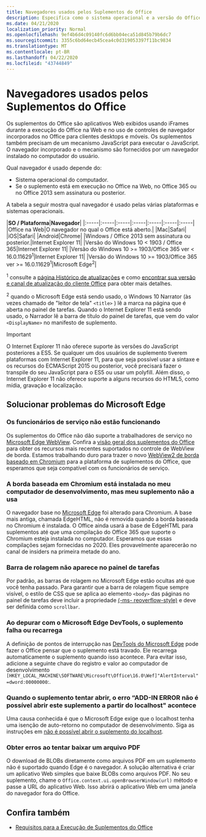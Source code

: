```yaml
---
title: Navegadores usados pelos Suplementos do Office
description: Especifica como o sistema operacional e a versão do Office determinam o navegador que é usado pelos suplementos do Office.
ms.date: 04/21/2020
localization_priority: Normal
ms.openlocfilehash: 9ef4b6d4c09140fc6d6bb04eca51d845b79b6dc7
ms.sourcegitcommit: 3355c6bd64ecb45cea4c0d319053397f11bc9834
ms.translationtype: MT
ms.contentlocale: pt-BR
ms.lasthandoff: 04/22/2020
ms.locfileid: "43744849"
---
```

# <a name="browsers-used-by-office-add-ins"></a>Navegadores usados pelos Suplementos do Office

Os suplementos do Office são aplicativos Web exibidos usando iFrames durante a execução do Office na Web e no uso de controles de navegador incorporados no Office para clientes desktops e móveis. Os suplementos também precisam de um mecanismo JavaScript para executar o JavaScript. O navegador incorporado e o mecanismo são fornecidos por um navegador instalado no computador do usuário.

Qual navegador é usado depende do:

- Sistema operacional do computador.
- Se o suplemento está em execução no Office na Web, no Office 365 ou no Office 2013 sem assinatura ou posterior.

A tabela a seguir mostra qual navegador é usado pelas várias plataformas e sistemas operacionais.

|**SO / Plataforma**|**Navegador**|
|:-----|:-----|:-----|:-----|:-----|:-----|:-----|
|Office na Web|O navegador no qual o Office está aberto.|
|Mac|Safari|
|iOS|Safari|
|Android|Chrome|
|Windows / Office 2013 sem assinatura ou posterior.|Internet Explorer 11|
|Versão do Windows 10 < 1903 / Office 365|Internet Explorer 11|
|Versão do Windows 10 >= 1903/Office 365 ver < 16.0.11629<sup>1</sup>|Internet Explorer 11|
|Versão do Windows 10 >= 1903/Office 365 ver >= 16.0.11629<sup>1</sup>|Microsoft Edge<sup>2</sup>|

<sup>1</sup> consulte a [página Histórico de atualizações](/officeupdates/update-history-office365-proplus-by-date) e como [encontrar sua versão e canal de atualização do cliente Office](https://support.office.com/article/What-version-of-Office-am-I-using-932788b8-a3ce-44bf-bb09-e334518b8b19) para obter mais detalhes.

<sup>2</sup> quando o Microsoft Edge está sendo usado, o Windows 10 Narrator (às vezes chamado de "leitor de tela" `<title>` ) lê a marca na página que é aberta no painel de tarefas. Quando o Internet Explorer 11 está sendo usado, o Narrador lê a barra de título do painel de tarefas, que vem do valor `<DisplayName>` no manifesto de suplemento.

> [!IMPORTANT]
> O Internet Explorer 11 não oferece suporte às versões do JavaScript posteriores a ES5. Se qualquer um dos usuários de suplemento tiverem plataformas com Internet Explorer 11, para que seja possível usar a sintaxe e os recursos do ECMAScript 2015 ou posterior, você precisará fazer o transpile do seu JavaScript para o ES5 ou usar um polyfill. Além disso, o Internet Explorer 11 não oferece suporte a alguns recursos do HTML5, como mídia, gravação e localização.

## <a name="troubleshooting-microsoft-edge-issues"></a>Solucionar problemas do Microsoft Edge

### <a name="service-workers-are-not-working"></a>Os funcionários de serviço não estão funcionando

Os suplementos do Office não dão suporte a trabalhadores de serviço no [Microsoft Edge WebView](/microsoft-edge/hosting/webview). Confira a [visão geral dos suplementos do Office](../overview/office-add-ins.md) para obter os recursos mais recentes suportados no controle de WebView de borda. Estamos trabalhando duro para trazer o novo [WebView2 de borda baseado em Chromium](/microsoft-edge/hosting/webview2) para a plataforma de suplementos do Office, que esperamos que seja compatível com os funcionários de serviço.

### <a name="chromium-based-edge-is-installed-on-my-development-computer-but-my-add-in-does-not-use-it"></a>A borda baseada em Chromium está instalada no meu computador de desenvolvimento, mas meu suplemento não a usa

O navegador base no [Microsoft Edge](https://support.microsoft.com/help/4501095/download-the-new-microsoft-edge-based-on-chromium) foi alterado para Chromium. A base mais antiga, chamada EdgeHTML, não é removida quando a borda baseada no Chromium é instalada. O Office ainda usará a base de EdgeHTML para suplementos até que uma compilação do Office 365 que suporte o Chromium esteja instalada no computador. Esperamos que essas compilações sejam fornecidas no 2020. Eles provavelmente aparecerão no canal de insiders na primeira metade do ano.

### <a name="scroll-bar-does-not-appear-in-task-pane"></a>Barra de rolagem não aparece no painel de tarefas

Por padrão, as barras de rolagem no Microsoft Edge estão ocultas até que você tenha passado. Para garantir que a barra de rolagem fique sempre visível, o estilo de CSS que se aplica ao elemento `<body>` das páginas no painel de tarefas deve incluir a propriedade [(-ms- reoverflow-style)](https://developer.mozilla.org/docs/Web/CSS/-ms-overflow-style) e deve ser definida como `scrollbar`. 

### <a name="when-debugging-with-the-microsoft-edge-devtools-the-add-in-crashes-or-reloads"></a>Ao depurar com o Microsoft Edge DevTools, o suplemento falha ou recarrega

A definição de pontos de interrupção nas [DevTools do Microsoft Edge](https://www.microsoft.com/p/microsoft-edge-devtools-preview/9mzbfrmz0mnj?rtc=1&activetab=pivot%3Aoverviewtab) pode fazer o Office pensar que o suplemento está travado. Ele recarrega automaticamente o suplemento quando isso acontece. Para evitar isso, adicione a seguinte chave do registro e valor ao computador de desenvolvimento `[HKEY_LOCAL_MACHINE\SOFTWARE\Microsoft\Office\16.0\Wef]"AlertInterval"=dword:00000000`:.

### <a name="when-the-add-in-tries-to-open-get-add-in-error-we-cant-open-this-add-in-from-the-localhost-error"></a>Quando o suplemento tentar abrir, o erro “ADD-IN ERROR não é possível abrir este suplemento a partir do localhost" acontece

Uma causa conhecida é que o Microsoft Edge exige que o localhost tenha uma isenção de auto-retorno no computador de desenvolvimento. Siga as instruções em [não é possível abrir o suplemento do localhost](/office/troubleshoot/error-messages/cannot-open-add-in-from-localhost).

### <a name="get-errors-trying-to-download-a-pdf-file"></a>Obter erros ao tentar baixar um arquivo PDF

O download de BLOBs diretamente como arquivos PDF em um suplemento não é suportado quando Edge é o navegador. A solução alternativa é criar um aplicativo Web simples que baixe BLOBs como arquivos PDF. No seu suplemento, chame o `Office.context.ui.openBrowserWindow(url)` método e passe a URL do aplicativo Web. Isso abrirá o aplicativo Web em uma janela do navegador fora do Office.

## <a name="see-also"></a>Confira também

- [Requisitos para a Execução de Suplementos do Office](requirements-for-running-office-add-ins.md)
